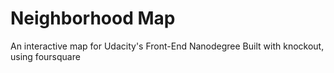# Neighborhood Map
An interactive map for Udacity's Front-End Nanodegree
Built with knockout, using foursquare
